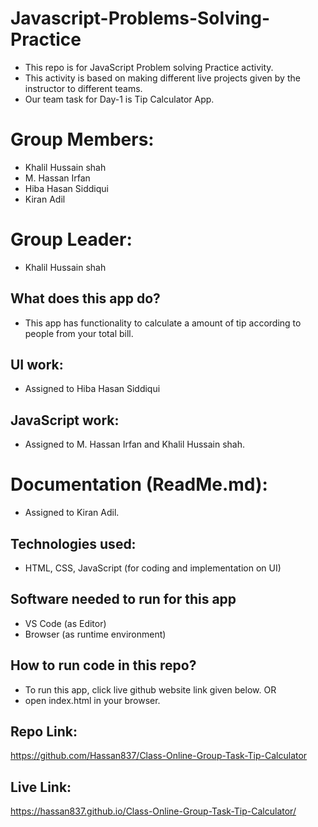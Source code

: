 # Javascript-Problems-Solving-Practice
- This repo is for JavaScript Problem solving Practice activity.
- This activity is based on making different live projects given by the instructor to different teams.
- Our team task for Day-1 is Tip Calculator App.

# Group Members:
- Khalil Hussain shah
- M. Hassan Irfan
- Hiba Hasan Siddiqui
- Kiran Adil

# Group Leader:
- Khalil Hussain shah

## What does this app do?
- This app has functionality to calculate a amount of tip according to people from your total bill. 

## UI work:
- Assigned to Hiba Hasan Siddiqui 

## JavaScript work:
- Assigned to M. Hassan Irfan and Khalil Hussain shah.

# Documentation (ReadMe.md):
- Assigned to Kiran Adil.

## Technologies used:
- HTML, CSS, JavaScript (for coding and implementation  on UI)

## Software needed to run for this app
- VS Code (as Editor)
- Browser (as runtime environment)

## How to run code in this repo?
- To run this app, click live github website link given below.
OR
- open index.html in your browser.

## Repo Link:
https://github.com/Hassan837/Class-Online-Group-Task-Tip-Calculator

## Live Link:
https://hassan837.github.io/Class-Online-Group-Task-Tip-Calculator/
